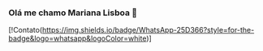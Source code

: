 ### Olá me chamo Mariana Lisboa 🚀

[!Contato(https://img.shields.io/badge/WhatsApp-25D366?style=for-the-badge&logo=whatsapp&logoColor=white)]
